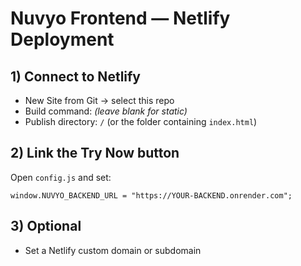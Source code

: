 
# Nuvyo Frontend — Netlify Deployment

## 1) Connect to Netlify
- New Site from Git → select this repo
- Build command: *(leave blank for static)*
- Publish directory: `/` (or the folder containing `index.html`)

## 2) Link the Try Now button
Open `config.js` and set:
```
window.NUVYO_BACKEND_URL = "https://YOUR-BACKEND.onrender.com";
```

## 3) Optional
- Set a Netlify custom domain or subdomain
